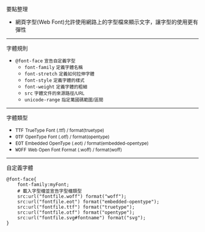 要點整理
- 網頁字型(Web Font)允許使用網路上的字型檔來顯示文字，讓字型的使用更有彈性

---

字體規則
- `@font-face` <small>宣告自定義字型</small>
	- `font-family` <small>定義字體名稱</small>
	- `font-stretch` <small>定義如何拉伸字體</small>
	- `font-style` <small>定義字體的樣式</small>
	- `font-weight` <small>定義字體的粗細</small>
	- `src` <small>字體文件的來源路徑/URL</small>
	- `unicode-range` <small>指定萬國碼範圍/區間</small>
	
---

字體類型	
- `TTF` <small>TrueType Font (.ttf) / format(truetype)</small>
- `OTF` <small>OpenType Font (.otf) / format(opentype)</small>
- `EOT` <small>Embedded OpenType (.eot) / format(embedded-opentype)</small>
- `WOFF` <small>Web Open Font Format (.woff) / format(woff)</small>

---

自定義字體
```
@font-face{
	font-family:myFont;
	# 載入字型檔並宣告字型檔類型
	src:url("fontfile.woff") format("woff");
	src:url("fontfile.eot") format("embedded-opentype");
	src:url("fontfile.ttf") format("truetype");
	src:url("fontfile.otf") format("opentype");
	src:url("fontfile.svg#fontname") format("svg");
}
```
